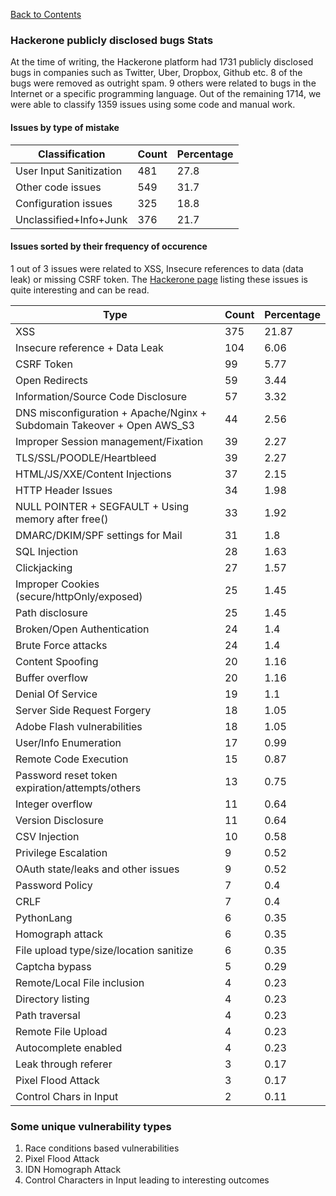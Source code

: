 [Back to Contents](README.md)


### Hackerone publicly disclosed bugs Stats

At the time of writing, the Hackerone platform had 1731 publicly disclosed bugs in companies such as Twitter, Uber, Dropbox, Github etc.
8 of the bugs were removed as outright spam. 9 others were related to bugs in the Internet or a specific programming language. Out of the remaining 1714, we were able to classify 1359 issues using some code and manual work.

    
    

#### Issues by type of mistake


| Classification | Count | Percentage |
| --- | --- |  --- |
| User Input Sanitization        | 481      | 27.8
| Other code issues              | 549      | 31.7
| Configuration issues           | 325      | 18.8
| Unclassified+Info+Junk         | 376      | 21.7


#### Issues sorted by their frequency of occurence 

1 out of 3 issues were related to XSS, Insecure references to data (data leak) or missing CSRF token. The [Hackerone page](https://hackerone.com/hacktivity/new) listing these issues is quite interesting and can be read.

Type|Count|Percentage
| --- | --- | --- |
XSS|375|21.87
Insecure reference + Data Leak|104|6.06
CSRF Token|99|5.77
Open Redirects|59|3.44
Information/Source Code Disclosure|57|3.32
DNS misconfiguration + Apache/Nginx + Subdomain Takeover + Open AWS_S3|44|2.56
Improper Session management/Fixation|39|2.27
TLS/SSL/POODLE/Heartbleed|39|2.27
HTML/JS/XXE/Content Injections|37|2.15
HTTP Header Issues|34|1.98
NULL POINTER + SEGFAULT + Using memory after free()|33|1.92
DMARC/DKIM/SPF settings for Mail|31|1.8
SQL Injection|28|1.63
Clickjacking|27|1.57
Improper Cookies (secure/httpOnly/exposed)|25|1.45
Path disclosure|25|1.45
Broken/Open Authentication|24|1.4
Brute Force attacks|24|1.4
Content Spoofing|20|1.16
Buffer overflow|20|1.16
Denial Of Service|19|1.1
Server Side Request Forgery|18|1.05
Adobe Flash vulnerabilities|18|1.05
User/Info Enumeration|17|0.99
Remote Code Execution|15|0.87
Password reset token expiration/attempts/others|13|0.75
Integer overflow|11|0.64
Version Disclosure|11|0.64
CSV Injection|10|0.58
Privilege Escalation|9|0.52
OAuth state/leaks and other issues|9|0.52
Password Policy|7|0.4
CRLF|7|0.4
PythonLang|6|0.35
Homograph attack|6|0.35
File upload type/size/location sanitize|6|0.35
Captcha bypass|5|0.29
Remote/Local File inclusion|4|0.23
Directory listing|4|0.23
Path traversal|4|0.23
Remote File Upload|4|0.23
Autocomplete enabled|4|0.23
Leak through referer|3|0.17
Pixel Flood Attack|3|0.17
Control Chars in Input|2|0.11


### Some unique vulnerability types

1. Race conditions based vulnerabilities
2. Pixel Flood Attack
3. IDN Homograph Attack
4. Control Characters in Input leading to interesting outcomes
